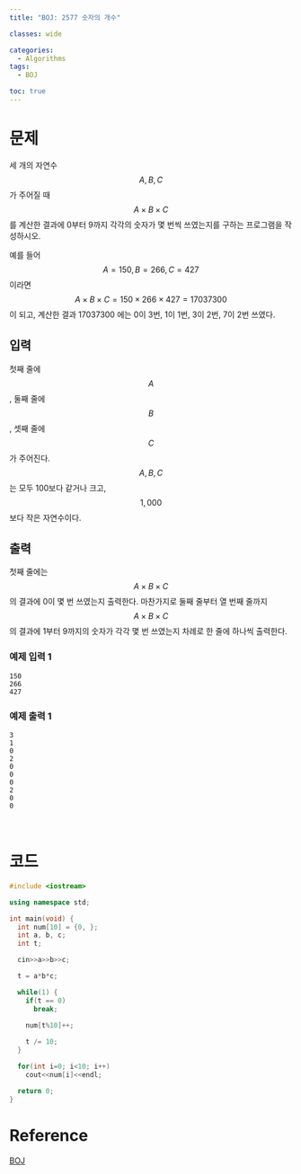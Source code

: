 ```yaml
---
title: "BOJ: 2577 숫자의 개수"

classes: wide

categories:
  - Algorithms
tags:
  - BOJ

toc: true
---
```


# 문제

세 개의 자연수 $$A, B, C$$가 주어질 때 $$A \times B \times C$$를 계산한 결과에 0부터 9까지 각각의 숫자가 몇 번씩 쓰였는지를 구하는 프로그램을 작성하시오.

예를 들어 $$A = 150, B = 266, C = 427$$ 이라면 $$A \times B \times C = 150 \times 266 \times 427 = 17037300$$ 이 되고, 계산한 결과 17037300 에는 0이 3번, 1이 1번, 3이 2번, 7이 2번 쓰였다.

## 입력

첫째 줄에 $$A$$, 둘째 줄에 $$B$$, 셋째 줄에 $$C$$가 주어진다. $$A, B, C$$는 모두 100보다 같거나 크고, $$1,000$$보다 작은 자연수이다.

## 출력

첫째 줄에는 $$A \times B \times C$$의 결과에 0이 몇 번 쓰였는지 출력한다. 마찬가지로 둘째 줄부터 열 번째 줄까지 $$A \times B \times C$$의 결과에 1부터 9까지의 숫자가 각각 몇 번 쓰였는지 차례로 한 줄에 하나씩 출력한다.


### 예제 입력 1

```shell
150
266
427
```

### 예제 출력 1

```shell
3
1
0
2
0
0
0
2
0
0
```

<br/>

# 코드

```cpp
#include <iostream>

using namespace std;

int main(void) {
  int num[10] = {0, };
  int a, b, c;
  int t;

  cin>>a>>b>>c;

  t = a*b*c;

  while(1) {
    if(t == 0)
      break;
    
    num[t%10]++;

    t /= 10;
  }

  for(int i=0; i<10; i++)
    cout<<num[i]<<endl;

  return 0;
}
```

# Reference

[BOJ](https://www.acmicpc.net/problem/2577)